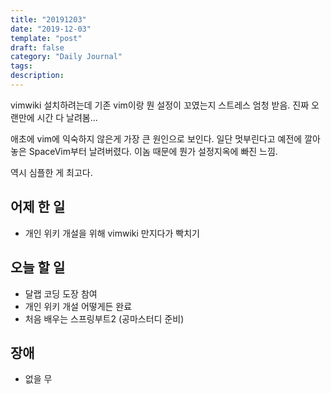 ```yaml
---
title: "20191203"
date: "2019-12-03"
template: "post"
draft: false
category: "Daily Journal"
tags:
description:
---
```


vimwiki 설치하려는데 기존 vim이랑 뭔 설정이 꼬였는지
스트레스 엄청 받음. 진짜 오랜만에 시간 다 날려봄...

애초에 vim에 익숙하지 않은게 가장 큰 원인으로 보인다.
일단 멋부린다고 예전에 깔아놓은 SpaceVim부터 날려버렸다.
이놈 때문에 뭔가 설정지옥에 빠진 느낌.

역시 심플한 게 최고다.

## 어제 한 일

* 개인 위키 개설을 위해 vimwiki 만지다가 빡치기

## 오늘 할 일

* 달랩 코딩 도장 참여
* 개인 위키 개설 어떻게든 완료
* 처음 배우는 스프링부트2 (공마스터디 준비)

## 장애

* 없을 무
